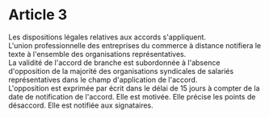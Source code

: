 # Article 3

  
Les dispositions légales relatives aux accords s'appliquent.  
L'union professionnelle des entreprises du commerce à distance notifiera le texte à l'ensemble des organisations représentatives.  
La validité de l'accord de branche est subordonnée à l'absence d'opposition de la majorité des organisations syndicales de salariés représentatives dans le champ d'application de l'accord.  
L'opposition est exprimée par écrit dans le délai de 15 jours à compter de la date de notification de l'accord. Elle est motivée. Elle précise les points de désaccord. Elle est notifiée aux signataires.

